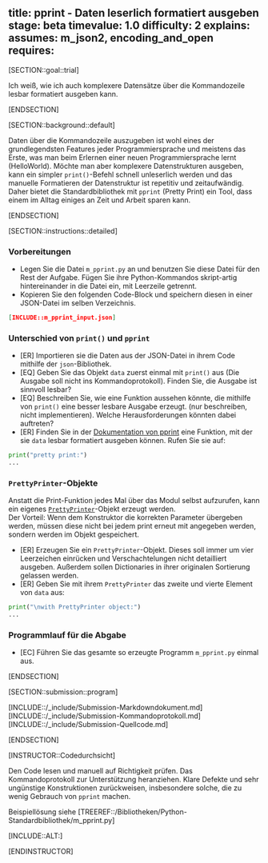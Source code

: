 title: pprint - Daten leserlich formatiert ausgeben
stage: beta
timevalue: 1.0
difficulty: 2
explains:
assumes: m_json2, encoding_and_open
requires:
---
[SECTION::goal::trial]

Ich weiß, wie ich auch komplexere Datensätze über die Kommandozeile lesbar formatiert ausgeben kann.

[ENDSECTION]

[SECTION::background::default]

Daten über die Kommandozeile auszugeben ist wohl eines der grundlegendsten Features jeder Programmiersprache und
meistens das Erste, was man beim Erlernen einer neuen Programmiersprache lernt (HelloWorld). Möchte man aber komplexere
Datenstrukturen ausgeben, kann ein simpler `print()`-Befehl schnell unleserlich werden und das manuelle Formatieren der
Datenstruktur ist repetitiv und zeitaufwändig. Daher bietet die Standardbibliothek mit `pprint` (Pretty Print) ein Tool,
dass einem im Alltag einiges an Zeit und Arbeit sparen kann.

[ENDSECTION]

[SECTION::instructions::detailed]

### Vorbereitungen

- Legen Sie die Datei `m_pprint.py` an und benutzen Sie diese Datei für den Rest der Aufgabe. 
  Fügen Sie ihre Python-Kommandos skript-artig hintereinander in die Datei ein, mit Leerzeile 
  getrennt.
- Kopieren Sie den folgenden Code-Block und speichern diesen in einer JSON-Datei im selben 
  Verzeichnis.  
```json
[INCLUDE::m_pprint_input.json]
```

### Unterschied von `print()` und `pprint`

- [ER] Importieren sie die Daten aus der JSON-Datei in ihrem Code mithilfe der `json`-Bibliothek.
- [EQ] Geben Sie das Objekt `data` zuerst einmal mit `print()` aus (Die Ausgabe soll nicht ins 
  Kommandoprotokoll). Finden Sie, die Ausgabe ist sinnvoll lesbar?
- [EQ] Beschreiben Sie, wie eine Funktion aussehen könnte, die mithilfe von `print()` eine besser 
  lesbare Ausgabe erzeugt. (nur beschreiben, nicht implementieren). Welche Herausforderungen 
  könnten dabei auftreten?
- [ER] Finden Sie in der [Dokumentation von pprint](https://docs.python.org/3/library/pprint.html) 
  eine Funktion, mit der sie `data` lesbar formatiert ausgeben können. Rufen Sie sie auf:  
```python
print("pretty print:")
...
```

### `PrettyPrinter`-Objekte

Anstatt die Print-Funktion jedes Mal über das Modul selbst aufzurufen, kann ein eigenes
[`PrettyPrinter`](https://docs.python.org/3/library/pprint.html#prettyprinter-objects)-Objekt 
erzeugt werden.  
Der Vorteil: Wenn dem Konstruktor die korrekten Parameter übergeben werden, müssen diese nicht 
bei jedem print erneut mit angegeben werden, sondern werden im Objekt gespeichert.

- [ER] Erzeugen Sie ein `PrettyPrinter`-Objekt. Dieses soll immer um vier Leerzeichen einrücken und 
  Verschachtelungen nicht detailliert ausgeben. Außerdem sollen Dictionaries in ihrer originalen 
  Sortierung gelassen werden.
- [ER] Geben Sie mit ihrem `PrettyPrinter` das zweite und vierte Element von `data` aus:  
```python
print("\nwith PrettyPrinter object:")
...
```

### Programmlauf für die Abgabe

- [EC] Führen Sie das gesamte so erzeugte Programm `m_pprint.py` einmal aus.

[ENDSECTION]

[SECTION::submission::program]

[INCLUDE::/_include/Submission-Markdowndokument.md]
[INCLUDE::/_include/Submission-Kommandoprotokoll.md]
[INCLUDE::/_include/Submission-Quellcode.md]

[ENDSECTION]

[INSTRUCTOR::Codedurchsicht]

Den Code lesen und manuell auf Richtigkeit prüfen.
Das Kommandoprotokoll zur Unterstützung heranziehen.
Klare Defekte und sehr ungünstige Konstruktionen zurückweisen,
insbesondere solche, die zu wenig Gebrauch von `pprint` machen.

Beispiellösung siehe [TREEREF::/Bibliotheken/Python-Standardbibliothek/m_pprint.py]

[INCLUDE::ALT:]

[ENDINSTRUCTOR]

